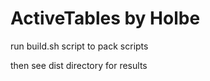 ActiveTables by Holbe
=========================

run build.sh script to pack scripts

then see dist directory for results
